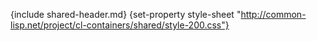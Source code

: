 {include shared-header.md}
{set-property style-sheet "http://common-lisp.net/project/cl-containers/shared/style-200.css"}

[devel-list]: http://common-lisp.net/cgi-bin/mailman/listinfo/cl-graph-devel
[cliki-home]: http://www.cliki.net//cl-graph
[tarball]: http://common-lisp.net/project/cl-graph/cl-graph.tar.gz

